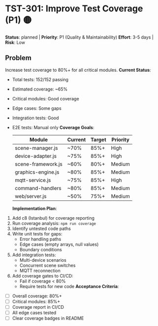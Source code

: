 # TST-301: Improve Test Coverage (P1) 🟡

**Status**: planned | **Priority**: P1 (Quality & Maintainability)
**Effort**: 3-5 days | **Risk**: Low

## Problem

Increase test coverage to 80%+ for all critical modules.
**Current Status**:

- Total tests: 152/152 passing
- Estimated coverage: ~65%
- Critical modules: Good coverage
- Edge cases: Some gaps
- Integration tests: Good
- E2E tests: Manual only
  **Coverage Goals**:

  | Module             | Current | Target | Priority |
  | ------------------ | ------- | ------ | -------- |
  | scene-manager.js   | ~70%    | 85%+   | High     |
  | device-adapter.js  | ~75%    | 85%+   | High     |
  | scene-framework.js | ~60%    | 80%+   | Medium   |
  | graphics-engine.js | ~80%    | 85%+   | Medium   |
  | mqtt-service.js    | ~75%    | 85%+   | High     |
  | command-handlers   | ~80%    | 85%+   | Medium   |
  | web/server.js      | ~50%    | 75%+   | Medium   |

  **Implementation Plan**:

1. Add c8 (Istanbul) for coverage reporting
2. Run coverage analysis: `npm run coverage`
3. Identify untested code paths
4. Write unit tests for gaps:
   - Error handling paths
   - Edge cases (empty arrays, null values)
   - Boundary conditions
5. Add integration tests:
   - Multi-device scenarios
   - Concurrent scene switches
   - MQTT reconnection
6. Add coverage gates to CI/CD:
   - Fail if coverage < 80%
   - Require tests for new code
     **Acceptance Criteria**:

- [ ] Overall coverage: 80%+
- [ ] Critical modules: 85%+
- [ ] Coverage report in CI/CD
- [ ] All edge cases tested
- [ ] Clear coverage badges in README
